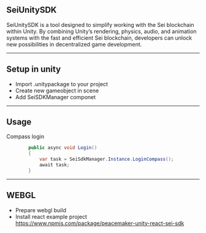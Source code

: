 ## SeiUnitySDK
SeiUnitySDK is a tool designed to simplify working with the Sei blockchain within Unity. By combining Unity’s rendering, physics, audio, and animation systems with the fast and efficient Sei blockchain, developers can unlock new possibilities in decentralized game development.
______
## **Setup in unity**

+ Import .unitypackage to your project
+ Create new gameobject in scene
+ Add SeiSDKManager componet
______

## **Usage**

Compass login 
```C#
        public async void Login()
        {
            var task = SeiSdkManager.Instance.LoginCompass();
            await task;
        }
```
______

## **WEBGL**

+ Prepare webgl build
+ Install react example project https://www.npmjs.com/package/peacemaker-unity-react-sei-sdk
